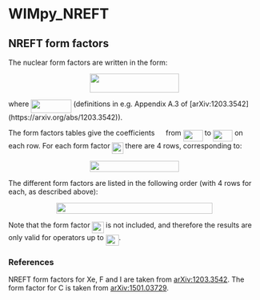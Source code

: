 # WIMpy_NREFT


## NREFT form factors

The nuclear form factors are written in the form:
<p align="center"><img src="https://rawgit.com/bradkav/WIMpy_NREFT/master/svgs/4c44753020e9a6729a575c0c88772a89.svg?invert_in_darkmode" align=middle width=177.11595pt height=37.820475pt/></p>
where <img src="https://rawgit.com/bradkav/WIMpy_NREFT/master/svgs/a16c2bcd43be7c34a0ba9e073d5c79d6.svg?invert_in_darkmode" align=middle width=81.06087pt height=26.70657pt/> (definitions in e.g. Appendix A.3 of [arXiv:1203.3542](https://arxiv.org/abs/1203.3542)). 

The form factors tables give the coefficients <img src="https://rawgit.com/bradkav/WIMpy_NREFT/master/svgs/0a5ec44b76d454790dd94ab5cfe77d12.svg?invert_in_darkmode" align=middle width=14.326125pt height=14.10255pt/> from <img src="https://rawgit.com/bradkav/WIMpy_NREFT/master/svgs/8f9a0a0ee8a6345657b63f035033cc10.svg?invert_in_darkmode" align=middle width=39.101865pt height=22.74591pt/> to <img src="https://rawgit.com/bradkav/WIMpy_NREFT/master/svgs/c941f6f2f4dae7b9a82e68bafb0b6c2a.svg?invert_in_darkmode" align=middle width=39.101865pt height=22.74591pt/> on each row. For each form factor <img src="https://rawgit.com/bradkav/WIMpy_NREFT/master/svgs/30e02450834ec46ab5f2f42b4262acc6.svg?invert_in_darkmode" align=middle width=22.16247pt height=22.38192pt/> there are 4 rows, corresponding to:
<p align="center"><img src="https://rawgit.com/bradkav/WIMpy_NREFT/master/svgs/aac81c3f58c93b2e715f34557757f9be.svg?invert_in_darkmode" align=middle width=178.1571pt height=21.967605pt/></p>
The different form factors are listed in the following order (with 4 rows for each, as described above):

<p align="center"><img src="https://rawgit.com/bradkav/WIMpy_NREFT/master/svgs/c2c41a290ac7e1ce59f9c6bd2239a5db.svg?invert_in_darkmode" align=middle width=312.19155pt height=21.967605pt/></p>

Note that the form factor <img src="https://rawgit.com/bradkav/WIMpy_NREFT/master/svgs/ab5b08c473fe49f4447df3509a50a91d.svg?invert_in_darkmode" align=middle width=23.490885pt height=22.38192pt/> is not included, and therefore the results are only valid for operators up to <img src="https://rawgit.com/bradkav/WIMpy_NREFT/master/svgs/917244ca615745a80feccbe760feb728.svg?invert_in_darkmode" align=middle width=26.09409pt height=22.38192pt/>.

### References

NREFT form factors for Xe, F and I are taken from [arXiv:1203.3542](https://arxiv.org/abs/1203.3542). The form factor for C is taken from [arXiv:1501.03729](https://arxiv.org/abs/1501.03729).